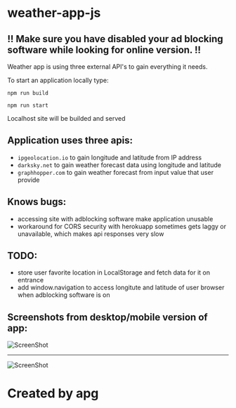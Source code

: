 # weather-app-js
## !! Make sure you have disabled your ad blocking software while looking for online version. !!

Weather app is using three external API's to gain everything it needs. 

To start an application locally type:
```
npm run build
```
```
npm run start
```

Localhost site will be builded and served

## Application uses three apis:
* `ipgeolocation.io` to gain longitude and latitude from IP address
* `darksky.net` to gain weather forecast data using longitude and latitude
* `graphhopper.com` to gain weather forecast from input value that user provide

## Knows bugs:
* accessing site with adblocking software make application unusable
* workaround for CORS security with herokuapp sometimes gets laggy or unavailable, which makes api responses very slow

## TODO:
* store user favorite location in LocalStorage and fetch data for it on entrance
* add window.navigation to access longitute and latitude of user browser when adblocking software is on

## Screenshots from desktop/mobile version of app:
![ScreenShot](https://lh4.googleusercontent.com/HqDf1snrSzmonaM8gA6bOIFz44xo_TptMaTXaX7c6akjvWlTg8-JT2L-WACZsdnAKLYv2NyZuFUvn56dKxrk=w2560-h1303-rw)

___

![ScreenShot](https://lh5.googleusercontent.com/wcLzcUy8_6L923_gJr3GsTYqrV_1-0-Fm7cQb71cGoCB132gudOzunn0bRt2V1Tb8zvfVFMrrtGjiPT6ZmZ-=w2559-h1303-rw)





# Created by apg
